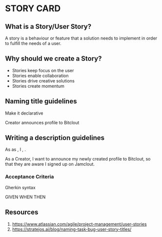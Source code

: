 # STORY CARD

## What is a Story/User Story?
A story is a behaviour or feature that a solution needs to implement in order to fulfill the needs of a user.

## Why should we create a Story?
- Stories keep focus on the user
- Stories enable collaboration
- Stories drive creative solutions
- Stories create momentum

## Naming title guidelines
Make it declarative

Creator announces profile to Bitclout

## Writing a description guidelines
As as <persona>, I <want to>, <so that>.

As a Creator, I want to announce my newly created profile to Bitclout, so that they are aware I signed up on Jamclout.

###  Acceptance Criteria
Gherkin syntax

GIVEN WHEN THEN 
## Resources
1. https://www.atlassian.com/agile/project-management/user-stories
2. https://stratejos.ai/blog/naming-task-bug-user-story-titles/